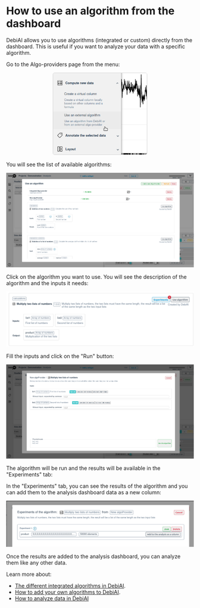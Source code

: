 # How to use an algorithm from the dashboard

DebiAI allows you to use algorithms (integrated or custom) directly from the dashboard. This is useful if you want to analyze your data with a specific algorithm.

Go to the Algo-providers page from the menu:

<p align="center">
<img src="./menu.png" width="50%" alt="Clear layout button" style="border: 1px solid #d3d3d3; border-radius: 5px;">
</p>

You will see the list of available algorithms:

![add](./algo_providers_menu_3.png)

Click on the algorithm you want to use. You will see the description of the algorithm and the inputs it needs:

![add](./algo_providers_menu_4.png)

Fill the inputs and click on the "Run" button:

![add](./algo_providers_menu_5.png)

The algorithm will be run and the results will be available in the "Experiments" tab:

In the "Experiments" tab, you can see the results of the algorithm and you can add them to the analysis dashboard data as a new column:

![add](./algo_providers_menu_6.png)

Once the results are added to the analysis dashboard, you can analyze them like any other data.

Learn more about:
- [The different integrated algorithms in DebiAI](./integratedAlgorithms.md).
- [How to add your own algorithms to DebiAI](./algoProviders/).
- [How to analyze data in DebiAI](../dashboard/)

